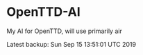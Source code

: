 # OpenTTD-AI
My AI for OpenTTD, will use primarily air

Latest backup: Sun Sep 15 13:51:01 UTC 2019
